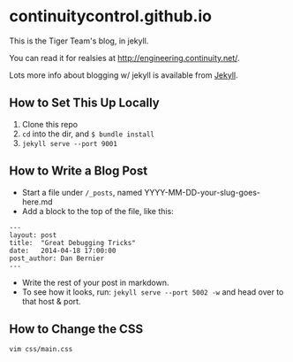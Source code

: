 continuitycontrol.github.io
===========================

This is the Tiger Team's blog, in jekyll.

You can read it for realsies at http://engineering.continuity.net/.

Lots more info about blogging w/ jekyll is available from [Jekyll](http://jekyllrb.com/docs/posts/).

## How to Set This Up Locally

1. Clone this repo
2. `cd` into the dir, and `$ bundle install`
3. `jekyll serve --port 9001`

## How to Write a Blog Post

* Start a file under `/_posts`, named YYYY-MM-DD-your-slug-goes-here.md
* Add a block to the top of the file, like this:

````
---
layout: post
title:  "Great Debugging Tricks"
date:   2014-04-18 17:00:00
post_author: Dan Bernier
---
````

* Write the rest of your post in markdown.
* To see how it looks, run: `jekyll serve --port 5002 -w` and head over to that host & port.

## How to Change the CSS

`vim css/main.css`
